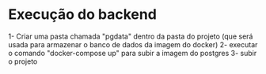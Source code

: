 # Execução do backend
1- Criar uma pasta chamada "pgdata" dentro da pasta do projeto (que será usada para armazenar o banco de dados da imagem do docker)
2- executar o comando "docker-compose up" para subir a imagem do postgres
3- subir o projeto
